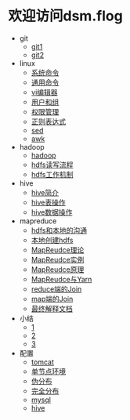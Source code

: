 
# 欢迎访问dsm.flog

- git
	- [git1](https://dsm9966.github.io/notebook/git/1)
	- [git2](https://dsm9966.github.io/notebook/git/2)
- linux
	- [系统命令](https://dsm9966.github.io/notebook/linux/3)
	- [通用命令](https://dsm9966.github.io/notebook/linux/4)
	- [vi编辑器](https://dsm9966.github.io/notebook/linux/5)
	- [用户和组](https://dsm9966.github.io/notebook/linux/6)
	- [权限管理](https://dsm9966.github.io/notebook/linux/7)
	- [正则表达式](https://dsm9966.github.io/notebook/linux/8)
	- [sed](https://dsm9966.github.io/notebook/linux/9)
	- [awk](https://dsm9966.github.io/notebook/linux/10)
- hadoop
	- [hadoop](https://dsm9966.github.io/notebook/hadoop/13)
	- [hdfs读写流程](https://dsm9966.github.io/notebook/hadoop/14.1)
	- [hdfs工作机制](https://dsm9966.github.io/notebook/hadoop/14.2)
- hive
	- [hive简介](https://dsm9966.github.io/notebook/hive/hive1)
	- [hive表操作](https://dsm9966.github.io/notebook/hive/hive2)
	- [hive数据操作](https://dsm9966.github.io/notebook/hive/hive3)
- mapreduce
	- [hdfs和本地的沟通](https://dsm9966.github.io/notebook/mapReduce/15)
	- [本地创建hdfs](https://dsm9966.github.io/notebook/mapReduce/16)
	- [MapReudce理论](https://dsm9966.github.io/notebook/mapReduce/17)
	- [MapReudce实例](https://dsm9966.github.io/notebook/mapReduce/18)
	- [MapReudce原理](https://dsm9966.github.io/notebook/mapReduce/19)
	- [MapReudce与Yarn](https://dsm9966.github.io/notebook/mapReduce/20)
	- [reduce端的Join](https://dsm9966.github.io/notebook/mapReduce/21)
	- [map端的Join](https://dsm9966.github.io/notebook/mapReduce/22)
	- [最终解释文档](https://dsm9966.github.io/notebook/mapReduce/03.docx)
- 小结
	- [1](https://dsm9966.github.io/notebook/review/review1)
	- [2](https://dsm9966.github.io/notebook/review/review2)
	- [3](https://dsm9966.github.io/notebook/review/review3)
- 配置
	- [tomcat](https://dsm9966.github.io/notebook/enviro/tomcat)
	- [单节点环境](https://dsm9966.github.io/notebook/enviro/jdkandhadoop)
	- [伪分布](https://dsm9966.github.io/notebook/enviro/hadoop)
	- [完全分布](https://dsm9966.github.io/notebook/enviro/hadoop1)
	- [mysql](https://dsm9966.github.io/notebook/enviro/mysql)
	- [hive](https://dsm9966.github.io/notebook/enviro/hive)
